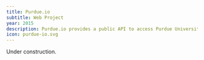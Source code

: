 ```yaml
---
title: Purdue.io
subtitle: Web Project
year: 2015
description: Purdue.io provides a public API to access Purdue University's class scheduling system.
icon: purdue-io.svg
---
```

Under construction.